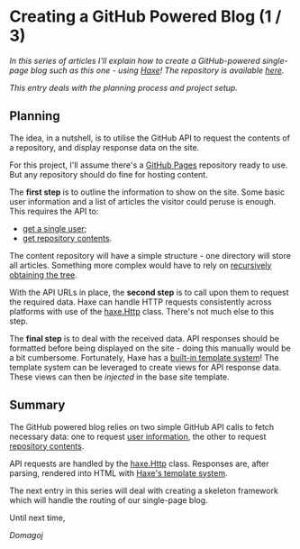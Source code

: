 # Creating a GitHub Powered Blog (1 / 3)

_In this series of articles I'll explain how to create a GitHub-powered single-page blog such as this one - using [Haxe][1]! The repository is available [here](https://github.com/dstrekelj/gitblog)._

_This entry deals with the planning process and project setup._

## Planning

The idea, in a nutshell, is to utilise the GitHub API to request the contents of a repository, and display response data on the site.

For this project, I'll assume there's a [GitHub Pages][2] repository ready to use. But any repository should do fine for hosting content.

The **first step** is to outline the information to show on the site. Some basic user information and a list of articles the visitor could peruse is enough. This requires the API to:

* [get a single user][3];
* [get repository contents][4].

The content repository will have a simple structure - one directory will store all articles. Something more complex would have to rely on [recursively obtaining the tree][5].

With the API URLs in place, the **second step** is to call upon them to request the required data. Haxe can handle HTTP requests consistently across platforms with use of the [haxe.Http][6] class. There's not much else to this step.

The **final step** is to deal with the received data. API responses should be formatted before being displayed on the site - doing this manually would be a bit cumbersome. Fortunately, Haxe has a [built-in template system][7]! The template system can be leveraged to create views for API response data. These views can then be _injected_ in the base site template.

## Summary

The GitHub powered blog relies on two simple GitHub API calls to fetch necessary data: one to request [user information][3], the other to request [repository contents][4].

API requests are handled by the [haxe.Http][6] class. Responses are, after parsing, rendered into HTML with [Haxe's template system][7].

The next entry in this series will deal with creating a skeleton framework which will handle the routing of our single-page blog.

Until next time,

_Domagoj_

[1]: http://www.haxe.org/
[2]: https://pages.github.com/
[3]: https://developer.github.com/v3/users/#get-a-single-user
[4]: https://developer.github.com/v3/repos/contents/#get-contents
[5]: https://developer.github.com/v3/git/trees/
[6]: http://api.haxe.org/haxe/Http.html
[7]: http://haxe.org/manual/std-template.html